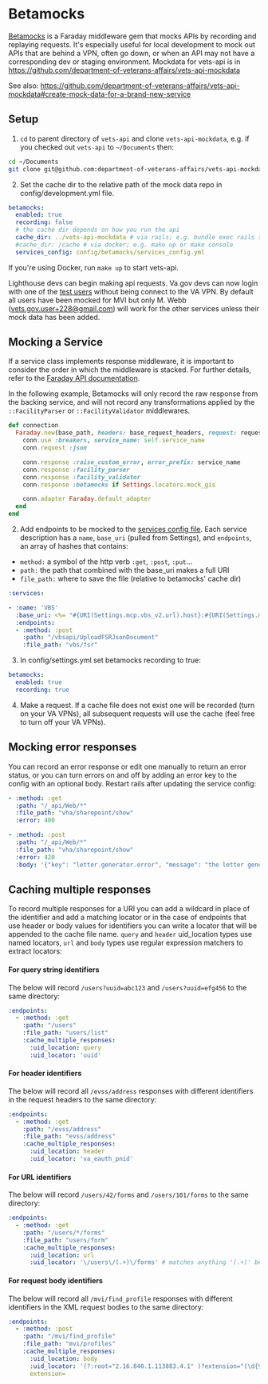 # Betamocks

[Betamocks](https://github.com/department-of-veterans-affairs/betamocks) is a Faraday middleware gem that mocks APIs by recording and replaying requests. It's especially useful for local development to mock out APIs that are behind a VPN, often go down, or when an API may not have a corresponding dev or staging environment. Mockdata for vets-api is in https://github.com/department-of-veterans-affairs/vets-api-mockdata


See also: https://github.com/department-of-veterans-affairs/vets-api-mockdata#create-mock-data-for-a-brand-new-service
## Setup
1. `cd` to parent directory of `vets-api` and clone `vets-api-mockdata`,
e.g. if you checked out `vets-api` to `~/Documents` then:
```bash
cd ~/Documents
git clone git@github.com:department-of-veterans-affairs/vets-api-mockdata.git
```

2. Set the cache dir to the relative path of the mock data repo in
config/development.yml file.
```yaml
betamocks:
  enabled: true
  recording: false
  # the cache dir depends on how you run the api
  cache_dir: ../vets-api-mockdata # via rails; e.g. bundle exec rails s or bundle exec rails c
  #cache_dir: /cache # via docker; e.g. make up or make console
  services_config: config/betamocks/services_config.yml
```
If you're using Docker, run `make up` to start vets-api.

Lighthouse devs can begin making api requests. Va.gov devs can now login with one of the [test users](https://github.com/department-of-veterans-affairs/vets.gov-team/blob/master/Products/Identity/MVI%20Integration/reference_documents/mvi_users_s1a.csv)
without being connect to the VA VPN. By default all users have been mocked for MVI but
only M. Webb (vets.gov.user+228@gmail.com) will work for the other services unless their mock data has been added.



## Mocking a Service
If a service class implements response middleware, it is important to consider the order in which the middleware is stacked. For further details, refer to the [Faraday API documentation](https://www.rubydoc.info/gems/faraday#Advanced_middleware_usage).

In the following example, Betamocks will only record the raw response from the backing service, and will not record any transformations applied by the `::FacilityParser` or `::FacilityValidator` middlewares.

```ruby
def connection
  Faraday.new(base_path, headers: base_request_headers, request: request_options) do |conn|
    conn.use :breakers, service_name: self.service_name
    conn.request :json

    conn.response :raise_custom_error, error_prefix: service_name
    conn.response :facility_parser
    conn.response :facility_validator
    conn.response :betamocks if Settings.locators.mock_gis

    conn.adapter Faraday.default_adapter
  end
end
```

2. Add endpoints to be mocked to the [services config file](../../config/betamocks/services_config.yml).
Each service description has a `name`, `base_uri` (pulled from Settings), and `endpoints`, an array of hashes that contains:
- `method:` a symbol of the http verb `:get`, `:post`, `:put`...
- `path:` the path that combined with the base_uri makes a full URI
- `file_path:` where to save the file (relative to betamocks' cache dir)
```yaml
:services:

- :name: 'VBS'
  :base_uri: <%= "#{URI(Settings.mcp.vbs_v2.url).host}:#{URI(Settings.mcp.vbs_v2.url).port}" %>
  :endpoints:
  - :method: :post
    :path: "/vbsapi/UploadFSRJsonDocument"
    :file_path: "vbs/fsr"
```

3. In config/settings.yml set betamocks recording to true:
```yaml
betamocks:
  enabled: true
  recording: true
```

4. Make a request. If a cache file does not exist one will be recorded (turn on your VA VPNs),
all subsequent requests will use the cache (feel free to turn off your VA VPNs).

## Mocking error responses
You can record an error response or edit one manually to return an error status, or you can turn errors on and off
by adding an error key to the config with an optional body. Restart rails after updating the service config:
```yaml
- :method: :get
  :path: "/_api/Web/*"
  :file_path: "vha/sharepoint/show"
  :error: 400
```
```yaml
- :method: :post
  :path: "/_api/Web/*"
  :file_path: "vha/sharepoint/show"
  :error: 420
  :body: '{"key": "letter.generator.error", "message": "the letter generator hamsters have fallen asleep"}'
```

## Caching multiple responses
To record multiple responses for a URI you can add a wildcard in place of the identifier
and add a matching locator or in the case of endpoints that use header or body values for identifiers you can write
a locator that will be appended to the cache file name. `query` and `header` uid_location types
use named locators, `url` and `body` types use regular expression matchers to extract locators:

#### For query string identifiers
The below will record `/users?uuid=abc123` and `/users?uuid=efg456` to the same directory:
```yaml
:endpoints:
  - :method: :get
    :path: "/users"
    :file_path: "users/list"
    :cache_multiple_responses:
      :uid_location: query
      :uid_locator: 'uuid'
```

#### For header identifiers
The below will record all `/evss/address` responses with different identifiers in the
request headers to the same directory:
```yaml
:endpoints:
  - :method: :get
    :path: "/evss/address"
    :file_path: "evss/address"
    :cache_multiple_responses:
      :uid_location: header
      :uid_locator: 'va_eauth_pnid'
```

#### For URL identifiers
The below will record `/users/42/forms` and `/users/101/forms` to the same directory:
```yaml
:endpoints:
  - :method: :get
    :path: "/users/*/forms"
    :file_path: "users/form"
    :cache_multiple_responses:
      :uid_location: url
      :uid_locator: '\/users\/(.+)\/forms' # matches anything '(.+)' between /users and /forms
```

#### For request body identifiers
The below will record all `/mvi/find_profile` responses with different identifiers in the
XML request bodies to the same directory:
```yaml
:endpoints:
  - :method: :post
    :path: "/mvi/find_profile"
    :file_path: "mvi/profiles"
    :cache_multiple_responses:
      :uid_location: body
      :uid_locator: '(?:root="2.16.840.1.113883.4.1" )?extension="(\d{9})"(?: root="2.16.840.1.113883.4.1")?'
      extension=
```
